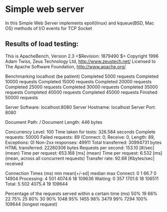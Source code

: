 # Simple web server



In this Simple Web Server implements epoll(linux) and kqueue(BSD, Mac OS) methods of
I/O events for TCP Socket


## Results of load testing:
This is ApacheBench, Version 2.3 <$Revision: 1879490 $>
Copyright 1996 Adam Twiss, Zeus Technology Ltd, http://www.zeustech.net/
Licensed to The Apache Software Foundation, http://www.apache.org/

Benchmarking localhost (be patient)
Completed 5000 requests
Completed 10000 requests
Completed 15000 requests
Completed 20000 requests
Completed 25000 requests
Completed 30000 requests
Completed 35000 requests
Completed 40000 requests
Completed 45000 requests
Finished 50000 requests


Server Software:        localhost:8080
Server Hostname:        localhost
Server Port:            8080

Document Path:          /
Document Length:        446 bytes

Concurrency Level:      100
Time taken for tests:   326.584 seconds
Complete requests:      50000
Failed requests:        89
   (Connect: 0, Receive: 0, Length: 89, Exceptions: 0)
Non-2xx responses:      49911
Total transferred:      30994731 bytes
HTML transferred:       22260306 bytes
Requests per second:    153.10 [#/sec] (mean)
Time per request:       653.168 [ms] (mean)
Time per request:       6.532 [ms] (mean, across all concurrent requests)
Transfer rate:          92.68 [Kbytes/sec] received

Connection Times (ms)
              min  mean[+/-sd] median   max
Connect:        0    1  66.7      0   14904
Processing:     4  501 4074.6     18  109636
Waiting:        0  357 1701.6     18  106511
Total:          5  502 4075.4     19  109644

Percentage of the requests served within a certain time (ms)
  50%     19
  66%     22
  75%     25
  80%     30
  90%   1048
  95%   1455
  98%   3479
  99%   7294
 100%  109644 (longest request)
